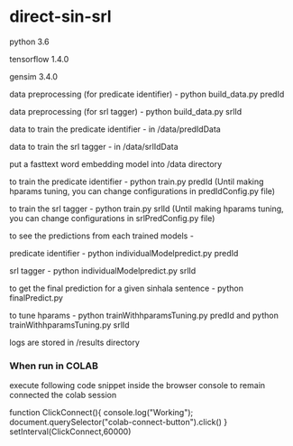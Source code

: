 # direct-sin-srl

python 3.6

tensorflow 1.4.0

gensim 3.4.0

data preprocessing (for predicate identifier) - python build_data.py predId

data preprocessing (for srl tagger) - python build_data.py srlId

data to train the predicate identifier - in /data/predIdData

data to train the srl tagger - in /data/srlIdData


put a fasttext word embedding model into /data directory


to train the predicate identifier - python train.py predId (Until making hparams tuning, you can change configurations in predIdConfig.py file)

to train the srl tagger - python train.py srlId  (Until making hparams tuning, you can change configurations in srlPredConfig.py file)


to see the predictions from each trained models -


predicate identifier - python individualModelpredict.py predId
          
srl tagger - python individualModelpredict.py srlId
          
          
to get the final prediction for a given sinhala sentence - python finalPredict.py

to tune hparams - python trainWithhparamsTuning.py predId and python trainWithhparamsTuning.py srlId

logs are stored in /results directory


### When run in COLAB
execute following code snippet inside the browser console to remain connected the colab session

function ClickConnect(){
    console.log("Working"); 
    document.querySelector("colab-connect-button").click() 
}
setInterval(ClickConnect,60000)
